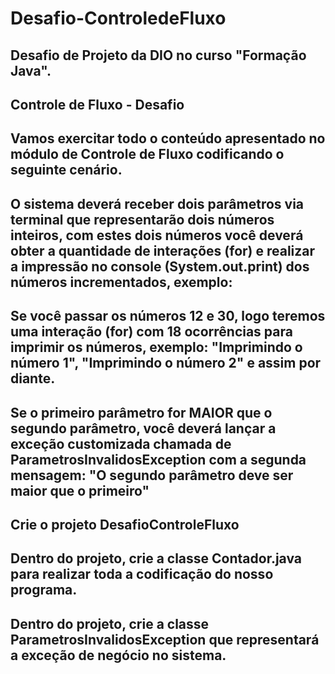 # Desafio-ControledeFluxo

## Desafio de Projeto da DIO no curso "Formação Java".
## Controle de Fluxo - Desafio
## Vamos exercitar todo o conteúdo apresentado no módulo de Controle de Fluxo codificando o seguinte cenário.

## O sistema deverá receber dois parâmetros via terminal que representarão dois números inteiros, com estes dois números você deverá obter a quantidade de interações (for) e realizar a impressão no console (System.out.print) dos números incrementados, exemplo:

## Se você passar os números 12 e 30, logo teremos uma interação (for) com 18 ocorrências para imprimir os números, exemplo: "Imprimindo o número 1", "Imprimindo o número 2" e assim por diante.
## Se o primeiro parâmetro for MAIOR que o segundo parâmetro, você deverá lançar a exceção customizada chamada de ParametrosInvalidosException com a segunda mensagem: "O segundo parâmetro deve ser maior que o primeiro"
## Crie o projeto DesafioControleFluxo
## Dentro do projeto, crie a classe Contador.java para realizar toda a codificação do nosso programa.
## Dentro do projeto, crie a classe ParametrosInvalidosException que representará a exceção de negócio no sistema.
